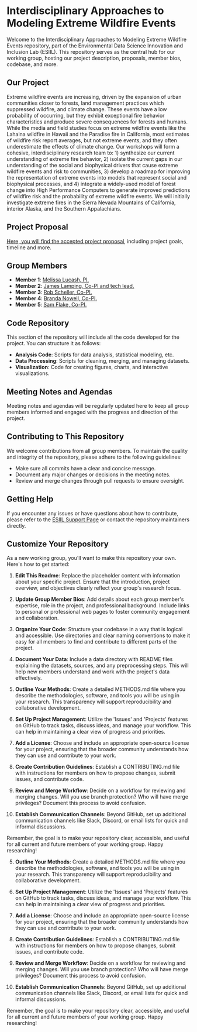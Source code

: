 # Interdisciplinary Approaches to Modeling Extreme Wildfire Events

Welcome to the Interdisciplinary Approaches to Modeling Extreme Wildfire Events repository, part of the Environmental Data Science Innovation and Inclusion Lab (ESIIL). This repository serves as the central hub for our working group, hosting our project description, proposals, member bios, codebase, and more.

## Our Project

Extreme wildfire events are increasing, driven by the expansion of urban communities closer to forests, land management practices which suppressed wildfire, and climate change. These events have a low probability of occurring, but they exhibit exceptional fire behavior characteristics and produce severe consequences for forests and humans. While the media and field studies focus on extreme wildfire events like the Lahaina wildfire in Hawaii and the Paradise fire in California, most estimates of wildfire risk report averages, but not extreme events, and they often underestimate the effects of climate change. Our workshops will form a cohesive, interdisciplinary research team to: 1) synthesize our current understanding of extreme fire behavior, 2) isolate the current gaps in our understanding of the social and biophysical drivers that cause extreme wildfire events and risk to communities, 3) develop a roadmap for improving the representation of extreme events into models that represent social and biophysical processes, and 4) integrate a widely-used model of forest change into High Performance Computers to generate improved predictions of wildfire risk and the probability of extreme wildfire events. We will initially investigate extreme fires in the Sierra Nevada Mountains of California, interior Alaska, and the Southern Appalachians. 

## Project Proposal

[Here, you will find the accepted project proposal](), including project goals, timeline and more.

## Group Members



- **Member 1**: [Melissa Lucash, PI.](https://www.melissalucash.com/melissalucash)
- **Member 2**: [James Lamping, Co-PI and tech lead.](https://spatialforests.org)
- **Member 3**: [Rob Scheller, Co-PI.](https://cnr.ncsu.edu/directory/robert-scheller/)
- **Member 4**: [Branda Nowell, Co-PI.](https://chass.ncsu.edu/people/blnowell/)
- **Member 5**: [Sam Flake, Co-PI.](https://github.com/flakesw)

## Code Repository

This section of the repository will include all the code developed for the project. You can structure it as follows:

- **Analysis Code**: Scripts for data analysis, statistical modeling, etc.
- **Data Processing**: Scripts for cleaning, merging, and managing datasets.
- **Visualization**: Code for creating figures, charts, and interactive visualizations.

## Meeting Notes and Agendas

Meeting notes and agendas will be regularly updated here to keep all group members informed and engaged with the progress and direction of the project.

## Contributing to This Repository

We welcome contributions from all group members. To maintain the quality and integrity of the repository, please adhere to the following guidelines:

- Make sure all commits have a clear and concise message.
- Document any major changes or decisions in the meeting notes.
- Review and merge changes through pull requests to ensure oversight.

## Getting Help

If you encounter any issues or have questions about how to contribute, please refer to the [ESIIL Support Page](https://esiil.org/support) or contact the repository maintainers directly.

## Customize Your Repository

As a new working group, you'll want to make this repository your own. Here's how to get started:

1. **Edit This Readme**: Replace the placeholder content with information about your specific project. Ensure that the introduction, project overview, and objectives clearly reflect your group's research focus.

2. **Update Group Member Bios**: Add details about each group member's expertise, role in the project, and professional background. Include links to personal or professional web pages to foster community engagement and collaboration.

3. **Organize Your Code**: Structure your codebase in a way that is logical and accessible. Use directories and clear naming conventions to make it easy for all members to find and contribute to different parts of the project.

4. **Document Your Data**: Include a data directory with README files explaining the datasets, sources, and any preprocessing steps. This will help new members understand and work with the project's data effectively.

5. **Outline Your Methods**: Create a detailed METHODS.md file where you describe the methodologies, software, and tools you will be using in your research. This transparency will support reproducibility and collaborative development.

6. **Set Up Project Management**: Utilize the 'Issues' and 'Projects' features on GitHub to track tasks, discuss ideas, and manage your workflow. This can help in maintaining a clear view of progress and priorities.

7. **Add a License**: Choose and include an appropriate open-source license for your project, ensuring that the broader community understands how they can use and contribute to your work.

8. **Create Contribution Guidelines**: Establish a CONTRIBUTING.md file with instructions for members on how to propose changes, submit issues, and contribute code.

9. **Review and Merge Workflow**: Decide on a workflow for reviewing and merging changes. Will you use branch protection? Who will have merge privileges? Document this process to avoid confusion.

10. **Establish Communication Channels**: Beyond GitHub, set up additional communication channels like Slack, Discord, or email lists for quick and informal discussions.

Remember, the goal is to make your repository clear, accessible, and useful for all current and future members of your working group. Happy researching!

5. **Outline Your Methods**: Create a detailed METHODS.md file where you describe the methodologies, software, and tools you will be using in your research. This transparency will support reproducibility and collaborative development.

6. **Set Up Project Management**: Utilize the 'Issues' and 'Projects' features on GitHub to track tasks, discuss ideas, and manage your workflow. This can help in maintaining a clear view of progress and priorities.

7. **Add a License**: Choose and include an appropriate open-source license for your project, ensuring that the broader community understands how they can use and contribute to your work.

8. **Create Contribution Guidelines**: Establish a CONTRIBUTING.md file with instructions for members on how to propose changes, submit issues, and contribute code.

9. **Review and Merge Workflow**: Decide on a workflow for reviewing and merging changes. Will you use branch protection? Who will have merge privileges? Document this process to avoid confusion.

10. **Establish Communication Channels**: Beyond GitHub, set up additional communication channels like Slack, Discord, or email lists for quick and informal discussions.

Remember, the goal is to make your repository clear, accessible, and useful for all current and future members of your working group. Happy researching!

